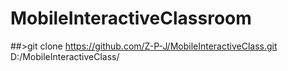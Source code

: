 # MobileInteractiveClassroom

##>git clone https://github.com/Z-P-J/MobileInteractiveClass.git D:/MobileInteractiveClass/
